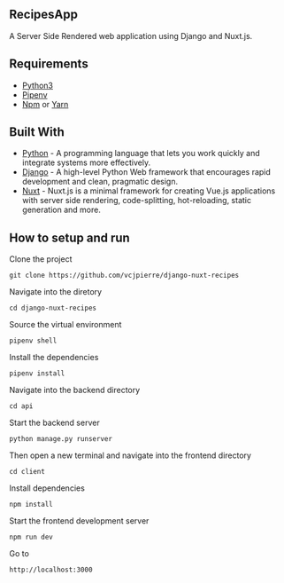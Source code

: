 ## RecipesApp

A Server Side Rendered web application using Django and Nuxt.js. 

## Requirements
* [Python3](https://www.python.org/download/releases/3.0/)
* [Pipenv](https://pypi.org/project/pipenv/)
* [Npm](https://www.npmjs.com/) or [Yarn](https://yarnpkg.com/en/)

## Built With

* [Python](https://www.python.org/) - A programming language that lets you work quickly and integrate systems more effectively.
* [Django](http://djangoproject.org/) - A high-level Python Web framework that encourages rapid development and clean, pragmatic design.
* [Nuxt](https://nuxtjs.org/) - Nuxt.js is a minimal framework for creating Vue.js applications with server side rendering, code-splitting, hot-reloading, static generation and more.

## How to setup and run
Clone the project 
``` 
git clone https://github.com/vcjpierre/django-nuxt-recipes
```

Navigate into the diretory 
``` 
cd django-nuxt-recipes 
```

Source the virtual environment 
``` 
pipenv shell 
```
 
Install the dependencies 
``` 
pipenv install 
```

Navigate into the backend directory 
``` 
cd api 
```

Start the backend server 
``` 
python manage.py runserver 
```

Then open a new terminal and navigate into the frontend directory 
``` 
cd client 
```
 
Install dependencies 
``` 
npm install 
```

Start the frontend development server 
``` 
npm run dev 
```
 
Go to
``` 
http://localhost:3000 
```